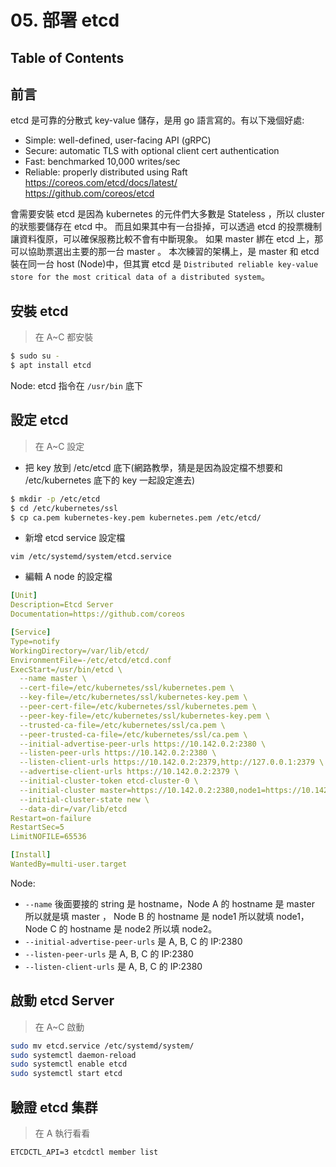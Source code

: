 # 05. 部署 etcd

## Table of Contents

## 前言
etcd 是可靠的分散式 key-value 儲存，是用 go 語言寫的。有以下幾個好處:  
- Simple: well-defined, user-facing API (gRPC)  
- Secure: automatic TLS with optional client cert authentication  
- Fast: benchmarked 10,000 writes/sec  
- Reliable: properly distributed using Raft  
https://coreos.com/etcd/docs/latest/  
https://github.com/coreos/etcd  
  
會需要安裝 etcd 是因為 kubernetes 的元件們大多數是 Stateless ，所以 cluster 的狀態要儲存在 etcd 中。
而且如果其中有一台掛掉，可以透過 etcd 的投票機制讓資料復原，可以確保服務比較不會有中斷現象。
如果 master 綁在 etcd 上，那可以協助票選出主要的那一台 master 。
本次練習的架構上，是 master 和 etcd 裝在同一台 host (Node)中，但其實 etcd 是 `Distributed reliable key-value store for the most critical data of a distributed system`。

## 安裝 etcd

> 在 A~C 都安裝

```sh
$ sudo su -
$ apt install etcd
```
Node: etcd 指令在 `/usr/bin` 底下

## 設定 etcd

> 在 A~C 設定

- 把 key 放到 /etc/etcd 底下(網路教學，猜是是因為設定檔不想要和 /etc/kubernetes 底下的 key 一起設定進去)

```sh
$ mkdir -p /etc/etcd
$ cd /etc/kubernetes/ssl
$ cp ca.pem kubernetes-key.pem kubernetes.pem /etc/etcd/
```
- 新增 etcd service 設定檔
```
vim /etc/systemd/system/etcd.service
```
- 編輯 A node 的設定檔

```yaml
[Unit]
Description=Etcd Server
Documentation=https://github.com/coreos

[Service]
Type=notify
WorkingDirectory=/var/lib/etcd/
EnvironmentFile=-/etc/etcd/etcd.conf
ExecStart=/usr/bin/etcd \
  --name master \
  --cert-file=/etc/kubernetes/ssl/kubernetes.pem \
  --key-file=/etc/kubernetes/ssl/kubernetes-key.pem \
  --peer-cert-file=/etc/kubernetes/ssl/kubernetes.pem \
  --peer-key-file=/etc/kubernetes/ssl/kubernetes-key.pem \
  --trusted-ca-file=/etc/kubernetes/ssl/ca.pem \
  --peer-trusted-ca-file=/etc/kubernetes/ssl/ca.pem \
  --initial-advertise-peer-urls https://10.142.0.2:2380 \
  --listen-peer-urls https://10.142.0.2:2380 \
  --listen-client-urls https://10.142.0.2:2379,http://127.0.0.1:2379 \
  --advertise-client-urls https://10.142.0.2:2379 \
  --initial-cluster-token etcd-cluster-0 \
  --initial-cluster master=https://10.142.0.2:2380,node1=https://10.142.0.3:2380,node2=https://10.142.0.4:2380 \
  --initial-cluster-state new \
  --data-dir=/var/lib/etcd
Restart=on-failure
RestartSec=5
LimitNOFILE=65536

[Install]
WantedBy=multi-user.target
```

Node: 
- `--name` 後面要接的 string 是 hostname，Node A 的 hostname 是 master 所以就是填 master ， Node B 的 hostname 是 node1 所以就填 node1，Node C 的 hostname 是 node2 所以填 node2。
- `--initial-advertise-peer-urls` 是 A, B, C 的 IP:2380
- `--listen-peer-urls` 是 A, B, C 的 IP:2380
- `--listen-client-urls` 是 A, B, C 的 IP:2380

## 啟動 etcd Server
> 在 A~C 啟動

```sh
sudo mv etcd.service /etc/systemd/system/
sudo systemctl daemon-reload
sudo systemctl enable etcd
sudo systemctl start etcd
```

## 驗證 etcd 集群
> 在 A 執行看看

```
ETCDCTL_API=3 etcdctl member list
```
